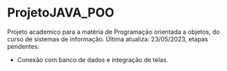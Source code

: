 # ProjetoJAVA_POO

Projeto academico para a matéria de Programação orientada a objetos,
do curso de sistemas de informação.
Última atualiza: 23/05/2023, etapas pendentes:
- Conexão com banco de dados e integração de telas.
